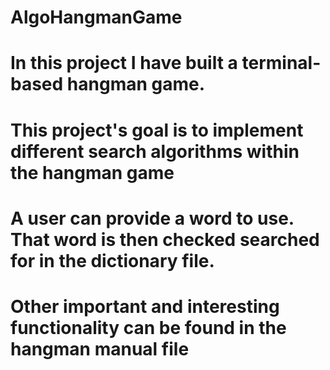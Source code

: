 # AlgoHangmanGame
# In this project I have built a terminal-based hangman game. 
# This project's goal is to implement different search algorithms within the hangman game
# A user can provide a word to use. That word is then checked searched for in the dictionary file. 
# Other important and interesting functionality can be found in the hangman manual file
